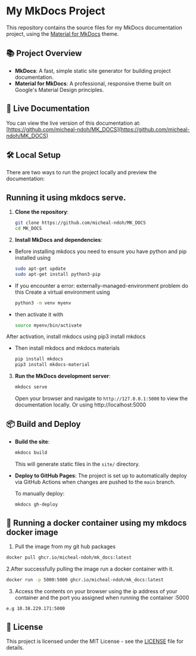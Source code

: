 # My MkDocs Project

This repository contains the source files for my MkDocs documentation project, using the [Material for MkDocs](https://squidfunk.github.io/mkdocs-material/) theme.


## 📚 Project Overview

- **MkDocs**: A fast, simple static site generator for building project documentation.
- **Material for MkDocs**: A professional, responsive theme built on Google's Material Design principles.

## 🚀 Live Documentation

You can view the live version of this documentation at:
[https://github.com/micheal-ndoh/MK_DOCS](https://github.com/micheal-ndoh/MK_DOCS)

## 🛠️ Local Setup

There are two ways to run the project locally and preview the documentation:

## Running it using mkdocs serve. 

1. **Clone the repository**:
    ```bash
    git clone https://github.com/micheal-ndoh/MK_DOCS
    cd MK_DOCS
    ```

2. **Install MkDocs and dependencies**:
* Before installing mkdocs you need to ensure you have python and pip installed using
  ```bash
  sudo apt-get update
  sudo apt-get install python3-pip
  ```
* If you encounter a error: externally-managed-environment problem do this
  Create a virtual environment using
  ```bash
  python3 -m venv myenv
  ```
* then activate it with
  ```bash
  source myenv/bin/activate
  ```
 After activation,  install mkdocs using pip3 install mkdocs

* Then install mkdocs and mkdocs materials
  
    ```bash
    pip install mkdocs
    pip3 install mkdocs-material
    ```

3. **Run the MkDocs development server**:
    ```bash
    mkdocs serve
    ```

    Open your browser and navigate to `http://127.0.0.1:5000` to view the documentation locally.
    Or using http://localhost:5000

## 📦 Build and Deploy

- **Build the site**:
    ```bash
    mkdocs build
    ```

    This will generate static files in the `site/` directory.

- **Deploy to GitHub Pages**:
    The project is set up to automatically deploy via GitHub Actions when changes are pushed to the `main` branch.

    To manually deploy:
    ```bash
    mkdocs gh-deploy
    ```
## 🐳 Running a docker container using my mkdocs docker image
 
 1. Pull the image from my git hub packages
```bash
docker pull ghcr.io/micheal-ndoh/mk_docs:latest
```
2.After successfully pulling the image run a docker container with it.
```bash
docker run -p 5000:5000 ghcr.io/micheal-ndoh/mk_docs:latest
```
3. Access the contents on your browser using the ip address of your container and the port you assigned when running the container   <your IP>:5000
```
e.g 10.38.229.171:5000
```


## 📄 License

This project is licensed under the MIT License - see the [LICENSE](LICENSE) file for details.
